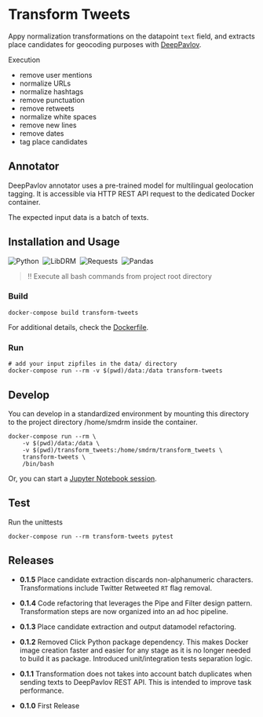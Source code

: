 # Transform Tweets

Appy normalization transformations on the datapoint `text` field,
and extracts place candidates for geocoding purposes with [DeepPavlov](https://deeppavlov.ai/).

Execution
* remove user mentions
* normalize URLs
* normalize hashtags
* remove punctuation
* remove retweets
* normalize white spaces
* remove new lines
* remove dates
* tag place candidates

## Annotator

DeepPavlov annotator uses a pre-trained model for multilingual geolocation tagging.
It is accessible via HTTP REST API request to the dedicated Docker container.

The expected input data is a batch of texts.

## Installation and Usage

![Python](https://img.shields.io/badge/Python-3.8-information)&nbsp;&nbsp;![LibDRM](https://img.shields.io/badge/libdrm-latest-information)&nbsp;&nbsp;![Requests](https://img.shields.io/badge/Requests-~=2.27-information)&nbsp;&nbsp;![Pandas](https://img.shields.io/badge/Pandas-~=1.4-information)

> :bangbang: Execute all bash commands from project root directory

### Build

```shell
docker-compose build transform-tweets
```

For additional details, check the [Dockerfile](Dockerfile).

### Run

```shell
# add your input zipfiles in the data/ directory
docker-compose run --rm -v $(pwd)/data:/data transform-tweets
```

## Develop

You can develop in a standardized environment by mounting this directory
to the project directory /home/smdrm inside the container.

```shell
docker-compose run --rm \
    -v $(pwd)/data:/data \
    -v $(pwd)/transform_tweets:/home/smdrm/transform_tweets \
    transform-tweets \
    /bin/bash
```

Or, you can start a [Jupyter Notebook session](../libdrm/README.md#development).

## Test

Run the unittests

```shell
docker-compose run --rm transform-tweets pytest
```

## Releases

- **0.1.5**
  Place candidate extraction discards non-alphanumeric characters.
  Transformations include Twitter Retweeted `RT` flag removal.

- **0.1.4**
  Code refactoring that leverages the Pipe and Filter design pattern.
  Transformation steps are now organized into an ad hoc pipeline.

- **0.1.3**
  Place candidate extraction and output datamodel refactoring.

- **0.1.2**
  Removed Click Python package dependency. This makes Docker image creation
  faster and easier for any stage as it is no longer needed to build it as package.
  Introduced unit/integration tests separation logic.

- **0.1.1**
  Transformation does not takes into account batch duplicates when sending texts
  to DeepPavlov REST API. This is intended to improve task performance.

- **0.1.0**
  First Release

